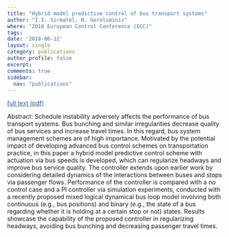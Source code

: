 ```yaml
---
title: "Hybrid model predictive control of bus transport systems"
author: "I.I. Sirmatel, N. Geroliminis"
where: "2018 European Control Conference (ECC)"
tags: 
date: '2018-06-12'
layout: single
category: publications
author_profile: false
excerpt:
comments: true
sidebar:
  nav: "publications"
---
```

<a href="https://sirmatel.github.io/assets/files/sirmatel2018hybrid.pdf" style="color: #2d5a8c; text-decoration:underline">full text (pdf)</a>

Abstract: Schedule instability adversely affects the performance of bus transport systems. Bus bunching and similar irregularities decrease quality of bus services and increase travel times. In this regard, bus system management schemes are of high importance. Motivated by the potential impact of developing advanced bus control schemes on transportation practice, in this paper a hybrid model predictive control scheme with actuation via bus speeds is developed, which can regularize headways and improve bus service quality. The controller extends upon earlier work by considering detailed dynamics of the interactions between buses and stops via passenger flows. Performance of the controller is compared with a no control case and a PI controller via simulation experiments, conducted with a recently proposed mixed logical dynamical bus loop model involving both continuous (e.g., bus positions) and binary (e.g., the state of a bus regarding whether it is holding at a certain stop or not) states. Results showcase the capability of the proposed controller in regularizing headways, avoiding bus bunching and decreasing passenger travel times.
